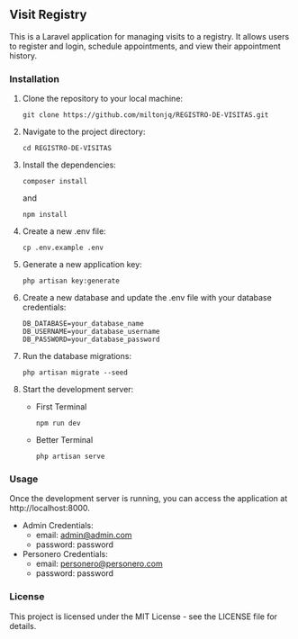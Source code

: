 ## Visit Registry

This is a Laravel application for managing visits to a registry. It allows users to register and login, schedule appointments, and view their appointment history.

### Installation

1. Clone the repository to your local machine:

    ```
    git clone https://github.com/miltonjq/REGISTRO-DE-VISITAS.git
    ```

2. Navigate to the project directory:

    ```
    cd REGISTRO-DE-VISITAS
    ```

3. Install the dependencies:

    ```
    composer install
    ```

    and

    ```
    npm install
    ```

4. Create a new .env file:

    ```
    cp .env.example .env
    ```

5. Generate a new application key:

    ```
    php artisan key:generate
    ```

6. Create a new database and update the .env file with your database credentials:

    ```
    DB_DATABASE=your_database_name
    DB_USERNAME=your_database_username
    DB_PASSWORD=your_database_password
    ```

7. Run the database migrations:

    ```
    php artisan migrate --seed
    ```

8. Start the development server:

    - First Terminal
        ```
        npm run dev
        ```
    - Better Terminal

        ```
        php artisan serve
        ```

### Usage

Once the development server is running, you can access the application at http://localhost:8000.

-   Admin Credentials:
    -   email: admin@admin.com
    -   password: password
-   Personero Credentials:
    -   email: personero@personero.com
    -   password: password

### License

This project is licensed under the MIT License - see the LICENSE file for details.
